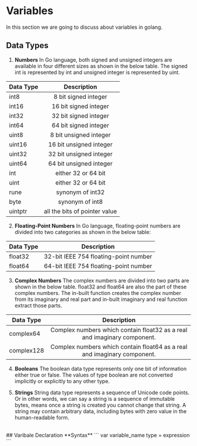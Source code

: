 # Variables
In this section we are going to discuss about variables in golang.

## Data Types

1. **Numbers**
In Go language, both signed and unsigned integers are available in four different sizes as shown in the below table. The signed int is represented by int and unsigned integer is represented by uint.

| Data Type         | Description                |
| ------------------|:---------------------------------------:|
| int8              | 8 bit signed integer       |
| int16             | 16 bit signed integer      |
| int32             | 32 bit signed integer      |
| int64             | 64 bit signed integer      |
| uint8             | 8 bit unsigned integer     |
| uint16            | 16 bit unsigned integer    |
| uint32            | 32 bit unsigned integer    |
| uint64            | 64 bit unsigned integer    |
| int               | either 32 or 64 bit        |
| uint              | either 32 or 64 bit        |
| rune              | synonym of int32           |
| byte              | synonym of int8            |
| uintptr           | all the bits of pointer value  |

2. **Floating-Point Numbers**
 In Go language, floating-point numbers are divided into two categories as shown in the below table:

| Data Type         | Description                |
| ------------------|:---------------------------------------:|
| float32              | 32-bit IEEE 754 floating-point number     |
| float64             | 64-bit IEEE 754 floating-point number   |


3. **Complex Numbers**
The complex numbers are divided into two parts are shown in the below table. float32 and float64 are also the part of these complex numbers. The in-built function creates the complex number from its imaginary and real part and in-built imaginary and real function extract those parts.

| Data Type         | Description                |
| ------------------|:---------------------------------------:|
| complex64              | Complex numbers which contain float32 as a real and imaginary component.     |
| complex128             | Complex numbers which contain float64 as a real and imaginary component.   |

4. **Booleans**
The boolean data type represents only one bit of information either true or false. The values of type boolean are not converted implicitly or explicitly to any other type.

5. **Strings**
String data type represents a sequence of Unicode code points. Or in other words, we can say a string is a sequence of immutable bytes, means once a string is created you cannot change that string. A string may contain arbitrary data, including bytes with zero value in the human-readable form.
<br>
## Varibale Declaration
**Syntax**
```
var variable_name type = expression
```